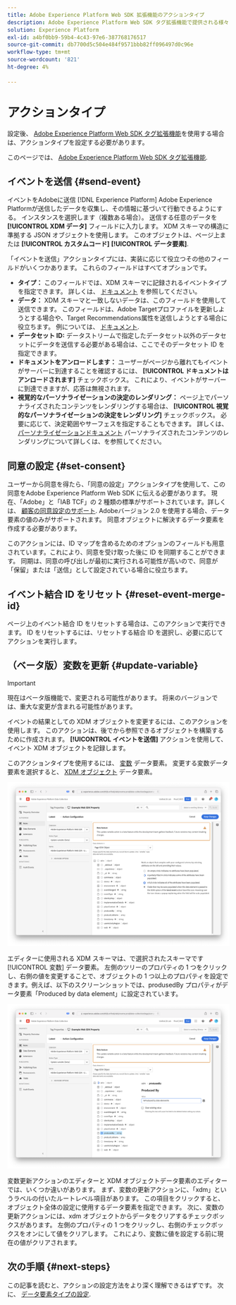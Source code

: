 ```yaml
---
title: Adobe Experience Platform Web SDK 拡張機能のアクションタイプ
description: Adobe Experience Platform Web SDK タグ拡張機能で提供される様々なアクションタイプについて説明します。
solution: Experience Platform
exl-id: a4bf0bb9-59b4-4c43-97e6-387768176517
source-git-commit: db7700d5c504e484f9571bbb82ff096497d0c96e
workflow-type: tm+mt
source-wordcount: '821'
ht-degree: 4%

---
```



# アクションタイプ

設定後、 [Adobe Experience Platform Web SDK タグ拡張機能](web-sdk-extension-configuration.md)を使用する場合は、アクションタイプを設定する必要があります。

このページでは、 [Adobe Experience Platform Web SDK タグ拡張機能](web-sdk-extension-configuration.md).

## イベントを送信 {#send-event}

イベントをAdobeに送信 [!DNL Experience Platform] Adobe Experience Platformが送信したデータを収集し、その情報に基づいて行動できるようにする。 インスタンスを選択します（複数ある場合）。 送信する任意のデータを **[!UICONTROL XDM データ]** フィールドに入力します。 XDM スキーマの構造に準拠する JSON オブジェクトを使用します。 このオブジェクトは、ページ上または **[!UICONTROL カスタムコード]** **[!UICONTROL データ要素]**.

「イベントを送信」アクションタイプには、実装に応じて役立つその他のフィールドがいくつかあります。 これらのフィールドはすべてオプションです。

- **タイプ：** このフィールドでは、XDM スキーマに記録されるイベントタイプを指定できます。 詳しくは、 [ドキュメント](https://experienceleague.adobe.com/docs/experience-platform/edge/fundamentals/tracking-events.html?lang=ja#using-the-sendbeacon-api) を参照してください。
- **データ：** XDM スキーマと一致しないデータは、このフィールドを使用して送信できます。 このフィールドは、Adobe Targetプロファイルを更新しようとする場合や、Target Recommendations属性を送信しようとする場合に役立ちます。 例については、 [ドキュメント](https://experienceleague.adobe.com/docs/experience-platform/edge/fundamentals/tracking-events.html?lang=ja).<!--- **Merge ID:** If you would like to specify a merge ID for your event, you can do so in this field. Please note that the solutions downstream are not able to merge your event data at this time. -->
- **データセット ID:** データストリームで指定したデータセット以外のデータセットにデータを送信する必要がある場合は、ここでそのデータセット ID を指定できます。
- **ドキュメントをアンロードします：** ユーザーがページから離れてもイベントがサーバーに到達することを確認するには、 **[!UICONTROL ドキュメントはアンロードされます]** チェックボックス。 これにより、イベントがサーバーに到達できますが、応答は無視されます。
- **視覚的なパーソナライゼーションの決定のレンダリング：** ページ上でパーソナライズされたコンテンツをレンダリングする場合は、 **[!UICONTROL 視覚的なパーソナライゼーションの決定をレンダリング]** チェックボックス。 必要に応じて、決定範囲やサーフェスを指定することもできます。 詳しくは、 [パーソナライゼーションドキュメント](../personalization/rendering-personalization-content.md#automatically-rendering-content) パーソナライズされたコンテンツのレンダリングについて詳しくは、を参照してください。

## 同意の設定 {#set-consent}

ユーザーから同意を得たら、「同意の設定」アクションタイプを使用して、この同意をAdobe Experience Platform Web SDK に伝える必要があります。 現在、「Adobe」と「IAB TCF」の 2 種類の標準がサポートされています。詳しくは、 [顧客の同意設定のサポート](../consent/supporting-consent.md). Adobeバージョン 2.0 を使用する場合、データ要素の値のみがサポートされます。 同意オブジェクトに解決するデータ要素を作成する必要があります。

このアクションには、ID マップを含めるためのオプションのフィールドも用意されています。これにより、同意を受け取った後に ID を同期することができます。 同期は、同意の呼び出しが最初に実行される可能性が高いので、同意が「保留」または「送信」として設定されている場合に役立ちます。

## イベント結合 ID をリセット {#reset-event-merge-id}

ページ上のイベント結合 ID をリセットする場合は、このアクションで実行できます。 ID をリセットするには、リセットする結合 ID を選択し、必要に応じてアクションを実行します。

## （ベータ版）変数を更新 {#update-variable}

>[!IMPORTANT]
>
>現在はベータ版機能で、変更される可能性があります。 将来のバージョンでは、重大な変更が含まれる可能性があります。

イベントの結果としての XDM オブジェクトを変更するには、このアクションを使用します。 このアクションは、後でから参照できるオブジェクトを構築するために作成されます。 **[!UICONTROL イベントを送信]** アクションを使用して、イベント XDM オブジェクトを記録します。

このアクションタイプを使用するには、 [変数](data-element-types.md#variable) データ要素。 変更する変数データ要素を選択すると、 [XDM オブジェクト](data-element-types.md#xdm-object) データ要素。

![](./assets/update-variable.png)

エディターに使用される XDM スキーマは、で選択されたスキーマです [!UICONTROL 変数] データ要素。 左側のツリーのプロパティの 1 つをクリックし、右側の値を変更することで、オブジェクトの 1 つ以上のプロパティを設定できます。例えば、以下のスクリーンショットでは、produsedBy プロパティがデータ要素「Produced by data element」に設定されています。

![](./assets/update-variable-set-property.png)

変数更新アクションのエディターと XDM オブジェクトデータ要素のエディターでは、いくつか違いがあります。 まず、変数の更新アクションに、「xdm」というラベルの付いたルートレベル項目があります。 この項目をクリックすると、オブジェクト全体の設定に使用するデータ要素を指定できます。 次に、変数の更新アクションには、xdm オブジェクトからデータをクリアするチェックボックスがあります。 左側のプロパティの 1 つをクリックし、右側のチェックボックスをオンにして値をクリアします。 これにより、変数に値を設定する前に現在の値がクリアされます。

## 次の手順 {#next-steps}

この記事を読むと、アクションの設定方法をより深く理解できるはずです。 次に、 [データ要素タイプの設定](data-element-types.md).
